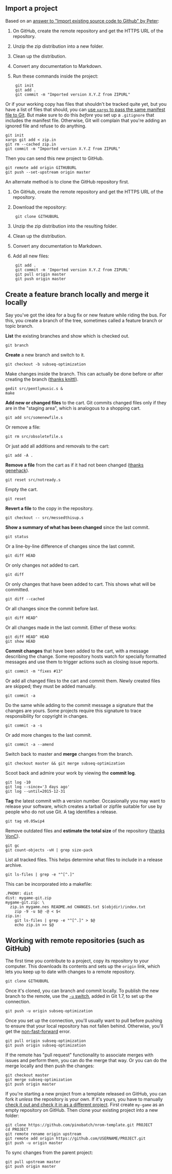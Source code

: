 ## Import a project

Based on an [answer to "Import existing source code to Github" by Peter](https://stackoverflow.com/a/8012698/2738262):

1. On GitHub, create the remote repository and get the HTTPS URL of the repository.
2. Unzip the zip distribution into a new folder.
3. Clean up the distribution.
4. Convert any documentation to Markdown.
5. Run these commands inside the project:

        git init
        git add .
        git commit -m "Imported version X.Y.Z from ZIPURL"

Or if your working copy has files that shouldn't be tracked
quite yet, but you have a list of files that should, you can
[use `xargs` to pass the same manifest file to Git](http://unix.stackexchange.com/a/244172/119806).
But make sure to do this *before* you set up a `.gitignore` that
includes the manifest file.  Otherwise, Git will complain that you're
adding an ignored file and refuse to do anything.

    git init
    xargs git add < zip.in
    git rm --cached zip.in
    git commit -m "Imported version X.Y.Z from ZIPURL"

Then you can send this new project to GitHub.

    git remote add origin GITHUBURL
    git push --set-upstream origin master

An alternate method is to clone the GitHub repository first.

1. On GitHub, create the remote repository and get the HTTPS URL of the repository.
2. Download the repository:

        git clone GITHUBURL

3. Unzip the zip distribution into the resulting folder.
4. Clean up the distribution.
5. Convert any documentation to Markdown.
6. Add all new files:

        git add .
        git commit -m 'Imported version X.Y.Z from ZIPURL'
        git pull origin master
        git push origin master

## Create a feature branch locally and merge it locally

Say you've got the idea for a bug fix or new feature while riding the bus. For this, you create a branch of the tree, sometimes called a feature branch or topic branch.

**List** the existing branches and show which is checked out.

    git branch

**Create** a new branch and switch to it.

    git checkout -b subseq-optimization

Make changes inside the branch. This can actually be done before or after creating the branch ([thanks knittl](https://stackoverflow.com/a/1394804/2738262)).

    gedit src/pentlymusic.s &
    make

**Add new or changed files** to the cart. Git commits changed files only if they are in the "staging area", which is analogous to a shopping cart.

    git add src/somenewfile.s

Or remove a file:

    git rm src/obsoletefile.s

Or just add all additions and removals to the cart:

    git add -A .

**Remove a file** from the cart as if it had not been changed ([thanks genehack](https://stackoverflow.com/a/348234/2738262)).

    git reset src/notready.s

Empty the cart.

    git reset

**Revert a file** to the copy in the repository.

    git checkout -- src/messedthisup.s

**Show a summary of what has been changed** since the last commit.

    git status

Or a line-by-line difference of changes since the last commit.

    git diff HEAD

Or only changes not added to cart.

    git diff

Or only changes that have been added to cart. This shows what will be committed.

    git diff --cached

Or all changes since the commit before last.

    git diff HEAD^

Or all changes made in the last commit.  Either of these works:

    git diff HEAD^ HEAD
    git show HEAD

**Commit changes** that have been added to the cart, with a message describing the change. Some repository hosts watch for specially formatted messages and use them to trigger actions such as closing issue reports.

    git commit -m "fixes #13"

Or add all changed files to the cart and commit them. Newly created files are skipped; they must be added manually.

    git commit -a

Do the same while adding to the commit message a signature that the changes are yours. Some projects require this signature to trace responsibility for copyright in changes.

    git commit -a -s

Or add more changes to the last commit.

    git commit -a --amend

Switch back to master and **merge** changes from the branch.

    git checkout master && git merge subseq-optimization

Scoot back and admire your work by viewing the **commit log**.

    git log -10
    git log --since='3 days ago'
    git log --until=2015-12-31

**Tag** the latest commit with a version number. Occasionally you may want to release your software, which creates a tarball or zipfile suitable for use by people who do not use Git.  A tag identifies a release.

    git tag v0.05wip4

Remove outdated files and **estimate the total size** of the repository ([thanks VonC](https://stackoverflow.com/a/16163608/2738262)).

    git gc
    git count-objects -vH | grep size-pack

List all tracked files.  This helps determine what files to include in a release archive.

    git ls-files | grep -e "^[^.]"

This can be incorporated into a makefile:

    .PHONY: dist
    dist: mygame-git.zip
    mygame-git.zip: \
      zip.in mygame.nes README.md CHANGES.txt $(objdir)/index.txt
    	zip -9 -u $@ -@ < $<
    zip.in:
    	git ls-files | grep -e "^[^.]" > $@
    	echo zip.in >> $@

## Working with remote repositories (such as GitHub)

The first time you contribute to a project, copy its repository to your computer.  This downloads its contents and sets up the `origin` link, which lets you keep up to date with changes to a remote repository.

    git clone GITHUBURL

Once it's cloned, you can branch and commit locally.  To publish the new branch to the remote, use the [`-u` switch](https://stackoverflow.com/a/6232535/2738262), added in Git 1.7, to set up the connection.

    git push -u origin subseq-optimization

Once you set up the connection, you'll usually want to pull before pushing to ensure that your local repository has not fallen behind. Otherwise, you'll get the [non-fast-forward](https://help.github.com/articles/dealing-with-non-fast-forward-errors/) error.

    git pull origin subseq-optimization
    git push origin subseq-optimization

If the remote has "pull request" functionality to associate merges with issues and perform them, you can do the merge that way. Or you can do the merge locally and then push the changes:

    git checkout master
    git merge subseq-optimization
    git push origin master

If you're starting a new project from a template released on GitHub, you can fork it *unless* the repository is your own. If it's yours, you have to manually [check it out and check it in as a different project](http://bitdrift.com/post/4534738938/fork-your-own-project-on-github). First create `my-game` as an empty repository on GitHub. Then clone your existing project into a new folder:

    git clone https://github.com/pinobatch/nrom-template.git PROJECT
    cd PROJECT
    git remote rename origin upstream
    git remote add origin https://github.com/USERNAME/PROJECT.git
    git push -u origin master

To sync changes from the parent project:

    git pull upstream master
    git push origin master
